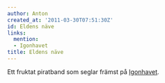 ```yaml
---
author: Anton
created_at: '2011-03-30T07:51:30Z'
id: Eldens näve
links:
  mention:
  - Igonhavet
title: Eldens näve
---
```


Ett fruktat piratband som seglar främst på [Igonhavet].

  [Igonhavet]: Igonhavet
